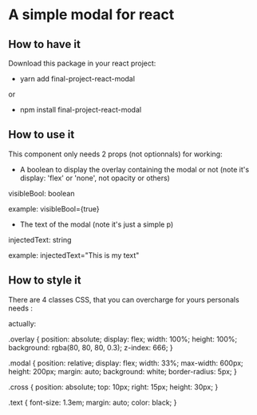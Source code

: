 # A simple modal for react

## How to have it

Download this package in your react project:

- yarn add final-project-react-modal

or

- npm install final-project-react-modal

## How to use it

This component only needs 2 props (not optionnals) for working:

- A boolean to display the overlay containing the modal or not (note it's display: 'flex' or 'none', not opacity or others)

visibleBool: boolean

example: visibleBool={true}

- The text of the modal (note it's just a simple p)

injectedText: string

example: injectedText="This is my text"

## How to style it

There are 4 classes CSS, that you can overcharge for yours personals needs :

actually:

.overlay {
position: absolute;
display: flex;
width: 100%;
height: 100%;
background: rgba(80, 80, 80, 0.3);
z-index: 666;
}

.modal {
position: relative;
display: flex;
width: 33%;
max-width: 600px;
height: 200px;
margin: auto;
background: white;
border-radius: 5px;
}

.cross {
position: absolute;
top: 10px;
right: 15px;
height: 30px;
}

.text {
font-size: 1.3em;
margin: auto;
color: black;
}
